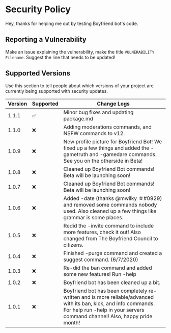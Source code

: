 # Security Policy
Hey, thanks for helping me out by testing Boyfriend bot's code.
## Reporting a Vulnerability
Make an issue explaining the vulnerability, make the title `VULNERABILITY Filename`. Suggest the line that needs to be updated! 

## Supported Versions

Use this section to tell people about which versions of your project are
currently being supported with security updates.

| Version | Supported          | Change Logs                                      |
| ------- | ------------------ | --------------                                   |
|1.1.1    |:white_check_mark:|Minor bug fixes and updating package.md|
|1.1.0    |:x:|Adding moderations commands, and NSFW commands to v12.
|1.0.9    |:x:|New profile picture for Boyfriend Bot! We fixed up a few things and added the -gametruth and -gamedare commands. See you on the otherside in Beta!|
|1.0.8    |:x:|Cleaned up Boyfriend Bot commands! Beta will be launching soon! |
|1.0.7    |:x:|Cleaned up Boyfriend Bot commands! Beta will be launching soon!|
|1.0.6    |:x:|Added -date (thanks @mwilky ☆#0929) and removed some commands nobody used. Also cleaned up a few things like grammar is some places.|
|1.0.5    |:x:|Redid the -invite command to include more features, check it out! Also changed from The Boyfriend Council to citizens.|
| 1.0.4   |:x:|Finished -purge command and created a suggest command. (6/7/2020)|
| 1.0.3   |:x:|Re-did the ban command and added some new features! Run -help|
| 1.0.2   |:x:|Boyfriend bot has been cleaned up a bit.                                   |
| 1.0.1   |:x:|Boyfriend bot has been completely re-written and is more reliable/advanced with its ban, kick, and info commands. For help run -help in your servers command channel! Also, happy pride month!               |
